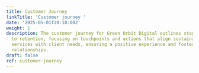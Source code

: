 ```yaml
---
title: Customer Journey
linkTitle: 'Customer journey '
date: '2025-05-01T20:18:00Z'
weight: 1
description: The customer journey for Green Orbit Digital outlines stages from awareness
  to retention, focusing on touchpoints and actions that align sustainable marketing
  services with client needs, ensuring a positive experience and fostering long-term
  relationships.
draft: false
ref: customer-journey
---
```


